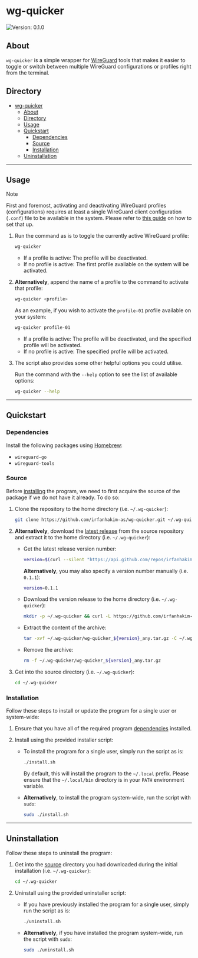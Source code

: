 # wg-quicker

![Version: 0.1.0](https://img.shields.io/badge/Version-0.1.0-informational?style=flat)

## About

`wg-quicker` is a simple wrapper for [WireGuard](https://www.wireguard.com) tools that makes it easier to toggle or switch between multiple WireGuard configurations or profiles right from the terminal.

## Directory

- [wg-quicker](#wg-quicker)
  - [About](#about)
  - [Directory](#directory)
  - [Usage](#usage)
  - [Quickstart](#quickstart)
    - [Dependencies](#dependencies)
    - [Source](#source)
    - [Installation](#installation)
  - [Uninstallation](#uninstallation)

---

## Usage

> [!NOTE]  
> First and foremost, activating and deactivating WireGuard profiles (configurations) requires at least a single WireGuard client configuration (`.conf`) file to be available in the system. Please refer to [this guide](https://github.com/irfanhakim-as/linux-wiki/blob/master/topics/wireguard.md#macos) on how to set that up.

1. Run the command as is to toggle the currently active WireGuard profile:

    ```sh
    wg-quicker
    ```

   - If a profile is active: The profile will be deactivated.
   - If no profile is active: The first profile available on the system will be activated.

2. **Alternatively**, append the name of a profile to the command to activate that profile:

    ```sh
    wg-quicker <profile>
    ```

    As an example, if you wish to activate the `profile-01` profile available on your system:

    ```sh
    wg-quicker profile-01
    ```

   - If a profile is active: The profile will be deactivated, and the specified profile will be activated.
   - If no profile is active: The specified profile will be activated.

3. The script also provides some other helpful options you could utilise.

    Run the command with the `--help` option to see the list of available options:

    ```sh
    wg-quicker --help
    ```

---

## Quickstart

### Dependencies

Install the following packages using [Homebrew](https://brew.sh):

- `wireguard-go`
- `wireguard-tools`

### Source

Before [installing](#installation) the program, we need to first acquire the source of the package if we do not have it already. To do so:

1. Clone the repository to the home directory (i.e. `~/.wg-quicker`):

    ```sh
    git clone https://github.com/irfanhakim-as/wg-quicker.git ~/.wg-quicker
    ```

2. **Alternatively**, download the [latest release](https://github.com/irfanhakim-as/wg-quicker/releases/latest) from the source repository and extract it to the home directory (i.e. `~/.wg-quicker`):

   - Get the latest release version number:

        ```sh
        version=$(curl --silent "https://api.github.com/repos/irfanhakim-as/wg-quicker/releases/latest" | grep '"tag_name":' | sed -E 's/.*"v?([^"]+)".*/\1/')
        ```

        **Alternatively**, you may also specify a version number manually (i.e. `0.1.1`):

        ```sh
        version=0.1.1
        ```

   - Download the version release to the home directory (i.e. `~/.wg-quicker`):

        ```sh
        mkdir -p ~/.wg-quicker && curl -L https://github.com/irfanhakim-as/wg-quicker/releases/download/v${version}/wg-quicker_${version}_any.tar.gz -o ~/.wg-quicker/wg-quicker_${version}_any.tar.gz
        ```

   - Extract the content of the archive:

        ```sh
        tar -xvf ~/.wg-quicker/wg-quicker_${version}_any.tar.gz -C ~/.wg-quicker
        ```

   - Remove the archive:

        ```sh
        rm -f ~/.wg-quicker/wg-quicker_${version}_any.tar.gz
        ```

3. Get into the source directory (i.e. `~/.wg-quicker`):

    ```sh
    cd ~/.wg-quicker
    ```

### Installation

Follow these steps to install or update the program for a single user or system-wide:

1. Ensure that you have all of the required program [dependencies](#dependencies) installed.

2. Install using the provided installer script:

   - To install the program for a single user, simply run the script as is:

        ```sh
        ./install.sh
        ```

        By default, this will install the program to the `~/.local` prefix. Please ensure that the `~/.local/bin` directory is in your `PATH` environment variable.

   - **Alternatively**, to install the program system-wide, run the script with `sudo`:

        ```sh
        sudo ./install.sh
        ```

---

## Uninstallation

Follow these steps to uninstall the program:

1. Get into the [source](#source) directory you had downloaded during the initial installation (i.e. `~/.wg-quicker`):

    ```sh
    cd ~/.wg-quicker
    ```

2. Uninstall using the provided uninstaller script:

   - If you have previously installed the program for a single user, simply run the script as is:

        ```sh
        ./uninstall.sh
        ```

   - **Alternatively**, if you have installed the program system-wide, run the script with `sudo`:

        ```sh
        sudo ./uninstall.sh
        ```
